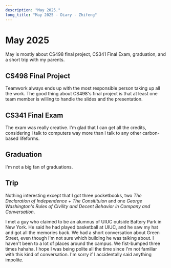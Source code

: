 ```yaml
---
description: "May 2025."
long_title: "May 2025 - Diary - Zhifeng"
---
```


# May 2025

May is mostly about CS498 final project, CS341 Final Exam, graduation, and a short trip with my parents.

## CS498 Final Project

Teamwork always ends up with the most responsible person taking up all the work. The good thing about CS498's final project is that at least one team member is willing to handle the slides and the presentation.

## CS341 Final Exam

The exam was really creative. I'm glad that I can get all the credits, considering I talk to computers way more than I talk to any other carbon-based lifeforms.

## Graduation

I'm not a big fan of graduations.

## Trip

Nothing interesting except that I got three pocketbooks, two _The Declaration of Independence + The Consitituion_ and one _George Washington's Rules of Civility and Decent Behavior in Company and Conversation_.

I met a guy who claimed to be an alumnus of UIUC outside Battery Park in New York. He said he had played basketball at UIUC, and he saw my hat and got all the memories back. We had a short conversation about Green Street, even though I'm not sure which building he was talking about. I haven't been to a lot of places around the campus. We fist-bumped three times hahaha. I hope I was being polite all the time since I'm not familiar with this kind of conversation. I'm sorry if I accidentally said anything impolite.
